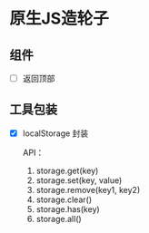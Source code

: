 # 原生JS造轮子

## 组件

- [ ] 返回顶部

## 工具包装

- [x] localStorage 封装
  
  API：
  1. storage.get(key)
  2. storage.set(key, value)
  3. storage.remove(key1, key2)
  4. storage.clear()
  5. storage.has(key)
  6. storage.all()
